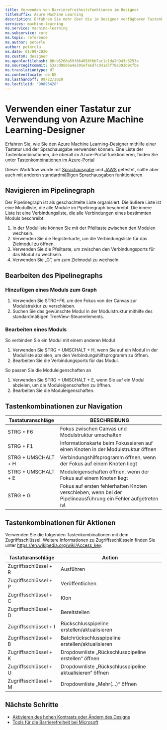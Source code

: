 ```yaml
---
title: Verwenden von Barrierefreiheitsfunktionen im Designer
titleSuffix: Azure Machine Learning
description: Erfahren Sie mehr über die im Designer verfügbaren Tastenkombinationen und Barrierefreiheitsfunktionen für die Sprachausgabe.
services: machine-learning
ms.service: machine-learning
ms.subservice: core
ms.topic: reference
ms.author: peterlu
author: peterclu
ms.date: 01/09/2020
ms.custom: designer
ms.openlocfilehash: 86cb5260a59f864658fbb7ac1c1da2d943c6253e
ms.sourcegitcommit: 53acd9895a4a395efa6d7cd41d7f78e392b9cfbe
ms.translationtype: HT
ms.contentlocale: de-DE
ms.lasthandoff: 09/22/2020
ms.locfileid: "90893428"
---
```

# <a name="use-a-keyboard-to-use-azure-machine-learning-designer"></a>Verwenden einer Tastatur zur Verwendung von Azure Machine Learning-Designer

Erfahren Sie, wie Sie den Azure Machine Learning-Designer mithilfe einer Tastatur und der Sprachausgabe verwenden können. Eine Liste der Tastenkombinationen, die überall im Azure-Portal funktionieren, finden Sie unter [Tastenkombinationen im Azure-Portal](../azure-portal/azure-portal-keyboard-shortcuts.md)

Dieser Workflow wurde mit [Sprachausgabe](https://support.microsoft.com/help/22798/windows-10-complete-guide-to-narrator) und [JAWS](https://www.freedomscientific.com/products/software/jaws/) getestet, sollte aber auch mit anderen standardmäßigen Sprachausgaben funktionieren.

## <a name="navigate-the-pipeline-graph"></a>Navigieren im Pipelinegraph

Der Pipelinegraph ist als geschachtelte Liste organisiert. Die äußere Liste ist eine Modulliste, die alle Module im Pipelinegraph beschreibt. Die innere Liste ist eine Verbindungsliste, die alle Verbindungen eines bestimmten Moduls beschreibt.  

1. In der Modulliste können Sie mit der Pfeiltaste zwischen den Modulen wechseln.
1. Verwenden Sie die Registerkarte, um die Verbindungsliste für das Zielmodul zu öffnen.
1. Verwenden Sie die Pfeiltaste, um zwischen den Verbindungsports für das Modul zu wechseln.
1. Verwenden Sie „G“, um zum Zielmodul zu wechseln.

## <a name="edit-the-pipeline-graph"></a>Bearbeiten des Pipelinegraphs

### <a name="add-a-module-to-the-graph"></a>Hinzufügen eines Moduls zum Graph

1. Verwenden Sie STRG+F6, um den Fokus von der Canvas zur Modulstruktur zu verschieben.
1. Suchen Sie das gewünschte Modul in der Modulstruktur mithilfe des standardmäßigen TreeView-Steuerelements.

### <a name="edit-a-module"></a>Bearbeiten eines Moduls

So verbinden Sie ein Modul mit einem anderen Modul

1. Verwenden Sie STRG + UMSCHALT + H, wenn Sie auf ein Modul in der Modulliste abzielen, um den Verbindungshilfsprogramm zu öffnen.
1. Bearbeiten Sie die Verbindungsports für das Modul.

So passen Sie die Moduleigenschaften an

1. Verwenden Sie STRG + UMSCHALT + E, wenn Sie auf ein Modul abzielen, um die Moduleigenschaften zu öffnen.
1. Bearbeiten Sie die Moduleigenschaften.

## <a name="navigation-shortcuts"></a>Tastenkombinationen zur Navigation

| Tastaturanschläge | BESCHREIBUNG |
|-|-|
| STRG + F6 | Fokus zwischen Canvas und Modulstruktur umschalten |
| STRG + F1   | Informationskarte beim Fokussieren auf einen Knoten in der Modulstruktur öffnen |
| STRG + UMSCHALT + H | Verbindungshilfsprogramm öffnen, wenn der Fokus auf einem Knoten liegt |
| STRG + UMSCHALT + E | Moduleigenschaften öffnen, wenn der Fokus auf einem Knoten liegt |
| STRG + G | Fokus auf ersten fehlerhaften Knoten verschieben, wenn bei der Pipelineausführung ein Fehler aufgetreten ist |

## <a name="action-shortcuts"></a>Tastenkombinationen für Aktionen

Verwenden Sie die folgenden Tastenkombinationen mit dem Zugriffsschlüssel. Weitere Informationen zu Zugriffsschlüsseln finden Sie unter https://en.wikipedia.org/wiki/Access_key.

| Tastaturanschläge | Action |
|-|-|
| Zugriffsschlüssel + R | Ausführen |
| Zugriffsschlüssel + P | Veröffentlichen |
| Zugriffsschlüssel + C | Klon |
| Zugriffsschlüssel + D | Bereitstellen |
| Zugriffsschlüssel + I | Rückschlusspipeline erstellen/aktualisieren |
| Zugriffsschlüssel + B | Batchrückschlusspipeline erstellen/aktualisieren |
| Zugriffsschlüssel + K | Dropdownliste „Rückschlusspipeline erstellen“ öffnen |
| Zugriffsschlüssel + U | Dropdownliste „Rückschlusspipeline aktualisieren“ öffnen |
| Zugriffsschlüssel + M | Dropdownliste „Mehr(...)“ öffnen |

## <a name="next-steps"></a>Nächste Schritte

- [Aktivieren des hohen Kontrasts oder Ändern des Designs](../azure-portal/set-preferences.md#choose-a-theme-or-enable-high-contrast)
- [Tools für die Barrierefreiheit bei Microsoft](https://www.microsoft.com/accessibility)
